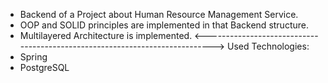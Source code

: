 - Backend of a Project about Human Resource Management Service.
- OOP and SOLID principles are implemented in that Backend structure.
- Multilayered Architecture is implemented.
<---------------------------------------------------------------------------->
Used Technologies:
- Spring
- PostgreSQL

